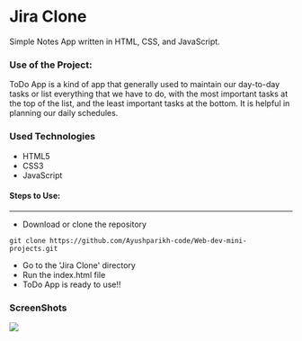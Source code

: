 <h1>Jira Clone</h1>

<p>Simple Notes App written in HTML, CSS, and JavaScript.</p>

### Use of the Project:

<p>ToDo App is a kind of app that generally used to maintain our day-to-day tasks or list everything that we have to do, with the most important tasks at the top of the list, and the least important tasks at the bottom. It is helpful in planning our daily schedules.</p>

<h3>Used Technologies</h3>
<ul>
  <li>HTML5</li>
  <li>CSS3</li>
  <li>JavaScript</li>
</ul>

#### Steps to Use:

---

- Download or clone the repository

```
git clone https://github.com/Ayushparikh-code/Web-dev-mini-projects.git
```

- Go to the 'Jira Clone' directory
- Run the index.html file
- ToDo App is ready to use!!

<h3> ScreenShots </h3> 
<img src="https://i.ibb.co/w60C6Tf/image.png">
<br>

